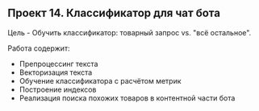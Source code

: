 ## **Проект 14. Классификатор для чат бота**

Цель - Обучить классификатор: товарный запрос vs. "всё остальное".

Работа содержит:
- Препроцессинг текста
- Векторизация текста
- Обучение классификатора с расчётом метрик
- Построение индексов
- Реализация поиска похожих товаров в контентной части бота
